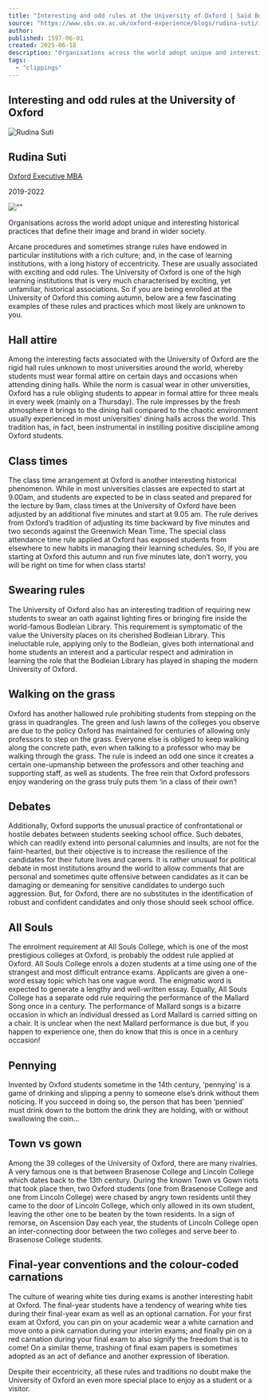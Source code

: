 ```yaml
---
title: "Interesting and odd rules at the University of Oxford | Saïd Business School"
source: "https://www.sbs.ox.ac.uk/oxford-experience/blogs/rudina-suti/interesting-and-odd-rules-university-oxford"
author:
published: 1597-06-01
created: 2025-06-18
description: "Organisations across the world adopt unique and interesting historical practices that define their image and brand in wider society. Arcane procedures and sometimes strange rules have endowed in particular institutions with a rich culture; and, in the case of learning institutions, with a long history of eccentricity. These are usually associated with exciting and odd rules. The University of Oxford is one of the high learning institutions that is very much characterised by exciting, yet unfamiliar, historical associations. So if you are being enrolled at the University of Oxford this coming autumn, below are a few fascinating examples of these rules and practices which most likely are unknown to you. Hall attire Among the interesting facts associated with the University of Oxford are the rigid hall rules unknown to most universities around the world, whereby students must wear formal attire on certain days and occasions when attending dining halls. While the norm is casual wear in other universities, Oxford has a rule obliging students to appear in formal attire for three meals in every week (mainly on a Thursday). The rule impresses by the fresh atmosphere it brings to the dining hall compared to the chaotic environment usually experienced in most universities’ dining halls across the world. This tradition has, in fact, been instrumental in instilling positive discipline among Oxford students. Class times The class time arrangement at Oxford is another interesting historical phenomenon. While in most universities classes are expected to start at 9.00am, and students are expected to be in class seated and prepared for the lecture by 9am, class times at the University of Oxford have been adjusted by an additional five minutes and start at 9.05 am. The rule derives from Oxford’s tradition of adjusting its time backward by five minutes and two seconds against the Greenwich Mean Time. The special class attendance time rule applied at Oxford has exposed students from elsewhere to new habits in managing their learning schedules. So, if you are starting at Oxford this autumn and run five minutes late, don’t worry, you will be right on time for when class starts! Swearing rules The University of Oxford also has an interesting tradition of requiring new students to swear an oath against lighting fires or bringing fire inside the world-famous Bodleian Library. This requirement is symptomatic of the value the University places on its cherished Bodleian Library. This ineluctable rule, applying only to the Bodleian, gives both international and home students an interest and a particular respect and admiration in learning the role that the Bodleian Library has played in shaping the modern University of Oxford. Walking on the grass Oxford has another hallowed rule prohibiting students from stepping on the grass in quadrangles. The green and lush lawns of the colleges you observe are due to the policy Oxford has maintained for centuries of allowing only professors to step on the grass. Everyone else is obliged to keep walking along the concrete path, even when talking to a professor who may be walking through the grass. The rule is indeed an odd one since it creates a certain one-upmanship between the professors and other teaching and supporting staff, as well as students. The free rein that Oxford professors enjoy wandering on the grass truly puts them ‘in a class of their own’! Debates Additionally, Oxford supports the unusual practice of confrontational or hostile debates between students seeking school office. Such debates, which can readily extend into personal calumnies and insults, are not for the faint-hearted, but their objective is to increase the resilience of the candidates for their future lives and careers. It is rather unusual for political debate in most institutions around the world to allow comments that are personal and sometimes quite offensive between candidates as it can be damaging or demeaning for sensitive candidates to undergo such aggression. But, for Oxford, there are no substitutes in the identification of robust and confident candidates and only those should seek school office. All Souls The enrolment requirement at All Souls College, which is one of the most prestigious colleges at Oxford, is probably the oddest rule applied at Oxford. All Souls College enrols a dozen students at a time using one of the strangest and most difficult entrance exams. Applicants are given a one-word essay topic which has one vague word. The enigmatic word is expected to generate a lengthy and well-written essay. Equally, All Souls College has a separate odd rule requiring the performance of the Mallard Song once in a century. The performance of Mallard songs is a bizarre occasion in which an individual dressed as Lord Mallard is carried sitting on a chair. It is unclear when the next Mallard performance is due but, if you happen to experience one, then do know that this is once in a century occasion! Pennying Invented by Oxford students sometime in the 14th century, ‘pennying’ is a game of drinking and slipping a penny to someone else’s drink without them noticing. If you succeed in doing so, the person that has been ‘pennied’ must drink down to the bottom the drink they are holding, with or without swallowing the coin… Town vs gown Among the 39 colleges of the University of Oxford, there are many rivalries. A very famous one is that between Brasenose College and Lincoln College which dates back to the 13th century. During the known Town vs Gown riots that took place then, two Oxford students (one from Brasenose College and one from Lincoln College) were chased by angry town residents until they came to the door of Lincoln College, which only allowed in its own student, leaving the other one to be beaten by the town residents. In a sign of remorse, on Ascension Day each year, the students of Lincoln College open an inter-connecting door between the two colleges and serve beer to Brasenose College students. Final-year conventions and the colour-coded carnations The culture of wearing white ties during exams is another interesting habit at Oxford. The final-year students have a tendency of wearing white ties during their final-year exam as well as an optional carnation. For your first exam at Oxford, you can pin on your academic wear a white carnation and move onto a pink carnation during your interim exams; and finally pin on a red carnation during your final exam to also signify the freedom that is to come! On a similar theme, trashing of final exam papers is sometimes adopted as an act of defiance and another expression of liberation. Despite their eccentricity, all these rules and traditions no doubt make the University of Oxford an even more special place to enjoy as a student or a visitor. Oxford Executive MBA"
tags:
  - "clippings"
---
```

## Interesting and odd rules at the University of Oxford

![Rudina Suti](https://www.sbs.ox.ac.uk/sites/default/files/rudina-suti.jpg)

## Rudina Suti

[Oxford Executive MBA](https://www.sbs.ox.ac.uk/programmes/mbas/oxford-executive-mba)

2019-2022

![""](https://www.sbs.ox.ac.uk/sites/default/files/styles/hero_lg_1x_16by9/public/HR_FUNNELL_20180508_Said_Business_124402_0.jpg?itok=57gLxSX_)

Organisations across the world adopt unique and interesting historical practices that define their image and brand in wider society.

Arcane procedures and sometimes strange rules have endowed in particular institutions with a rich culture; and, in the case of learning institutions, with a long history of eccentricity. These are usually associated with exciting and odd rules. The University of Oxford is one of the high learning institutions that is very much characterised by exciting, yet unfamiliar, historical associations. So if you are being enrolled at the University of Oxford this coming autumn, below are a few fascinating examples of these rules and practices which most likely are unknown to you.

## Hall attire

Among the interesting facts associated with the University of Oxford are the rigid hall rules unknown to most universities around the world, whereby students must wear formal attire on certain days and occasions when attending dining halls. While the norm is casual wear in other universities, Oxford has a rule obliging students to appear in formal attire for three meals in every week (mainly on a Thursday). The rule impresses by the fresh atmosphere it brings to the dining hall compared to the chaotic environment usually experienced in most universities’ dining halls across the world. This tradition has, in fact, been instrumental in instilling positive discipline among Oxford students.

## Class times

The class time arrangement at Oxford is another interesting historical phenomenon. While in most universities classes are expected to start at 9.00am, and students are expected to be in class seated and prepared for the lecture by 9am, class times at the University of Oxford have been adjusted by an additional five minutes and start at 9.05 am. The rule derives from Oxford’s tradition of adjusting its time backward by five minutes and two seconds against the Greenwich Mean Time. The special class attendance time rule applied at Oxford has exposed students from elsewhere to new habits in managing their learning schedules. So, if you are starting at Oxford this autumn and run five minutes late, don’t worry, you will be right on time for when class starts!

## Swearing rules

The University of Oxford also has an interesting tradition of requiring new students to swear an oath against lighting fires or bringing fire inside the world-famous Bodleian Library. This requirement is symptomatic of the value the University places on its cherished Bodleian Library. This ineluctable rule, applying only to the Bodleian, gives both international and home students an interest and a particular respect and admiration in learning the role that the Bodleian Library has played in shaping the modern University of Oxford.

## Walking on the grass

Oxford has another hallowed rule prohibiting students from stepping on the grass in quadrangles. The green and lush lawns of the colleges you observe are due to the policy Oxford has maintained for centuries of allowing only professors to step on the grass. Everyone else is obliged to keep walking along the concrete path, even when talking to a professor who may be walking through the grass. The rule is indeed an odd one since it creates a certain one-upmanship between the professors and other teaching and supporting staff, as well as students. The free rein that Oxford professors enjoy wandering on the grass truly puts them ‘in a class of their own’!

## Debates

Additionally, Oxford supports the unusual practice of confrontational or hostile debates between students seeking school office. Such debates, which can readily extend into personal calumnies and insults, are not for the faint-hearted, but their objective is to increase the resilience of the candidates for their future lives and careers. It is rather unusual for political debate in most institutions around the world to allow comments that are personal and sometimes quite offensive between candidates as it can be damaging or demeaning for sensitive candidates to undergo such aggression. But, for Oxford, there are no substitutes in the identification of robust and confident candidates and only those should seek school office.

## All Souls

The enrolment requirement at All Souls College, which is one of the most prestigious colleges at Oxford, is probably the oddest rule applied at Oxford. All Souls College enrols a dozen students at a time using one of the strangest and most difficult entrance exams. Applicants are given a one-word essay topic which has one vague word. The enigmatic word is expected to generate a lengthy and well-written essay. Equally, All Souls College has a separate odd rule requiring the performance of the Mallard Song once in a century. The performance of Mallard songs is a bizarre occasion in which an individual dressed as Lord Mallard is carried sitting on a chair. It is unclear when the next Mallard performance is due but, if you happen to experience one, then do know that this is once in a century occasion!

## Pennying

Invented by Oxford students sometime in the 14th century, ‘pennying’ is a game of drinking and slipping a penny to someone else’s drink without them noticing. If you succeed in doing so, the person that has been ‘pennied’ must drink down to the bottom the drink they are holding, with or without swallowing the coin…

## Town vs gown

Among the 39 colleges of the University of Oxford, there are many rivalries. A very famous one is that between Brasenose College and Lincoln College which dates back to the 13th century. During the known Town vs Gown riots that took place then, two Oxford students (one from Brasenose College and one from Lincoln College) were chased by angry town residents until they came to the door of Lincoln College, which only allowed in its own student, leaving the other one to be beaten by the town residents. In a sign of remorse, on Ascension Day each year, the students of Lincoln College open an inter-connecting door between the two colleges and serve beer to Brasenose College students.

## Final-year conventions and the colour-coded carnations

The culture of wearing white ties during exams is another interesting habit at Oxford. The final-year students have a tendency of wearing white ties during their final-year exam as well as an optional carnation. For your first exam at Oxford, you can pin on your academic wear a white carnation and move onto a pink carnation during your interim exams; and finally pin on a red carnation during your final exam to also signify the freedom that is to come! On a similar theme, trashing of final exam papers is sometimes adopted as an act of defiance and another expression of liberation.

Despite their eccentricity, all these rules and traditions no doubt make the University of Oxford an even more special place to enjoy as a student or a visitor.
